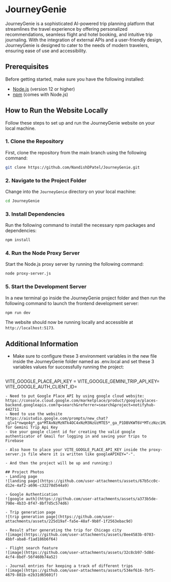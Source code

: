 # JourneyGenie

JourneyGenie is a sophisticated AI-powered trip planning platform that streamlines the travel experience by offering personalized recommendations, seamless flight and hotel booking, and intuitive trip journaling. With the integration of external APIs and a user-friendly design, JourneyGenie is designed to cater to the needs of modern travelers, ensuring ease of use and accessibility. 

## Prerequisites

Before getting started, make sure you have the following installed:

- [Node.js](https://nodejs.org/) (version 12 or higher)
- [npm](https://www.npmjs.com/) (comes with Node.js)

## How to Run the Website Locally

Follow these steps to set up and run the JourneyGenie website on your local machine.

### 1. Clone the Repository

First, clone the repository from the main branch using the following command:

```bash
git clone https://github.com/NandishDPatel/JourneyGenie.git
```


### 2. Navigate to the Project Folder

Change into the `JourneyGenie` directory on your local machine:

```bash
cd JourneyGenie
```

### 3. Install Dependencies

Run the following command to install the necessary npm packages and dependencies:

```bash
npm install
```

### 4. Run the Node Proxy Server

Start the Node.js proxy server by running the following command:

```bash
node proxy-server.js
```

### 5. Start the Development Server

In a new terminal go inside the JourneyGenie project folder and then run the following command to launch the frontend development server:

```bash
npm run dev
```

The website should now be running locally and accessible at `http://localhost:5173`.

## Additional Information

- Make sure to configure these 3 environment variables in the new file inside the JourneyGenie folder named as .env.local and set these 3 variables values for successfully running the project:
  ```bash
VITE_GOOGLE_PLACE_API_KEY = 
VITE_GOOGLE_GEMINI_TRIP_API_KEY=
VITE_GOOGLE_AUTH_CLIENT_ID=
  ```
- Need to put Google Place API by using google cloud website: https://console.cloud.google.com/marketplace/product/google/places-backend.googleapis.com?q=search&referrer=search&project=notifyhub-442711
- Need to use the website https://aistudio.google.com/prompts/new_chat?_gl=1*nwqe4g*_ga*MTAxNzMzNTk4OC4xNzM3NzUzMTE5*_ga_P1DBVKWT6V*MTczNzc1MzExOS4xLjAuMTczNzc1MzExOS42MC4wLjY0MDkyMjg3Mg.. for Gemini Trip Api Key
- Use your google client id for creating the valid google authenticator of Gmail for logging in and saving your trips to Firebase

- Also have to place your VITE_GOOGLE_PLACE_API_KEY inside the proxy-server.js file where it is written like googleAPIKEY="-".

- And then the project will be up and running:)

## Project Photos
- Landing page
![landing page](https://github.com/user-attachments/assets/67b5cc0c-d12e-4af2-a696-c32278d544a9)

- Google Authentication
![google auth](https://github.com/user-attachments/assets/a373b5de-798e-4b33-8f47-8bf7d5c574d6)

- Trip generation page
![trip generation page](https://github.com/user-attachments/assets/225d19af-fa5e-48af-9b8f-1f2563ebac9d)

- Result after generating the trip for Chicago city
![image](https://github.com/user-attachments/assets/8ee4583b-0703-4bbf-aba8-f1ad186b6f64)

- Flight search feature
![image](https://github.com/user-attachments/assets/32c8cb97-5d8d-4cf4-8bdf-56f460b74a52)

- Journal entries for keeping a track of different trips
![image](https://github.com/user-attachments/assets/534ef616-7bf5-4679-881b-e2b31d65601f)




